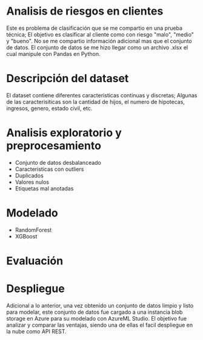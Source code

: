# Analisis de riesgos en clientes

Este es problema de clasificación que se me compartio en una prueba técnica; El objetivo es clasificar al cliente como con riesgo "malo", "medio" y "bueno". No se me compartio información adicional mas que el conjunto de datos. El conjunto de datos se me hizo llegar como un archivo .xlsx el cual manipule con Pandas en Python. 

# Descripción del dataset
El dataset contiene diferentes caracteristicas continuas y discretas; Algunas de las caracterisiticas son la cantidad de hijos, el numero de hipotecas, ingresos, genero, estado civil, etc.

# Analisis exploratorio y preprocesamiento

- Conjunto de datos desbalanceado
- Caracteristicas con outliers
- Duplicados
- Valores nulos 
- Etiquetas mal anotadas

# Modelado

- RandomForest
- XGBoost

# Evaluación

# Despliegue

Adicional a lo anterior, una vez obtenido un conjunto de datos limpio y listo para modelar, este conjunto de datos fue cargado a una instancia blob storage en Azure para su modelado con AzureML Studio. El objetivo fue analizar y comparar las ventajas, siendo una de ellas el facil despliegue en la nube como API REST.

